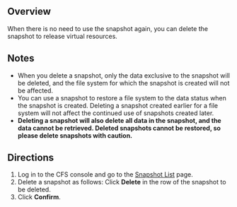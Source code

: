 ## Overview

When there is no need to use the snapshot again, you can delete the snapshot to release virtual resources. 


## Notes

- When you delete a snapshot, only the data exclusive to the snapshot will be deleted, and the file system for which the snapshot is created will not be affected.
- You can use a snapshot to restore a file system to the data status when the snapshot is created. Deleting a snapshot created earlier for a file system will not affect the continued use of snapshots created later.
- **Deleting a snapshot will also delete all data in the snapshot, and the data cannot be retrieved. Deleted snapshots cannot be restored, so please delete snapshots with caution.**



## Directions

1. Log in to the CFS console and go to the [Snapshot List](https://console.intl.cloud.tencent.com/cfs/snapshot/list?rid=1) page.
2. Delete a snapshot as follows:
 Click **Delete** in the row of the snapshot to be deleted.
3. Click **Confirm**.



